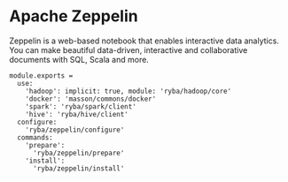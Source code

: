 # Apache Zeppelin

Zeppelin is a web-based notebook that enables interactive data analytics. You 
can make beautiful data-driven, interactive and collaborative documents with 
SQL, Scala and more. 

    module.exports =
      use:
        'hadoop': implicit: true, module: 'ryba/hadoop/core'
        'docker': 'masson/commons/docker'
        'spark': 'ryba/spark/client'
        'hive': 'ryba/hive/client'
      configure:
        'ryba/zeppelin/configure'
      commands:
        'prepare':
          'ryba/zeppelin/prepare'
        'install':
          'ryba/zeppelin/install'
